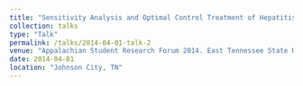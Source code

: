 ```yaml
---
title: "Sensitivity Analysis and Optimal Control Treatment of Hepatitis C Virus Dynamics"
collection: talks
type: "Talk"
permalink: /talks/2014-04-01-talk-2
venue: "Appalachian Student Research Forum 2014. East Tennessee State University, April 2014."
date: 2014-04-01
location: "Johnson City, TN"
---
```

